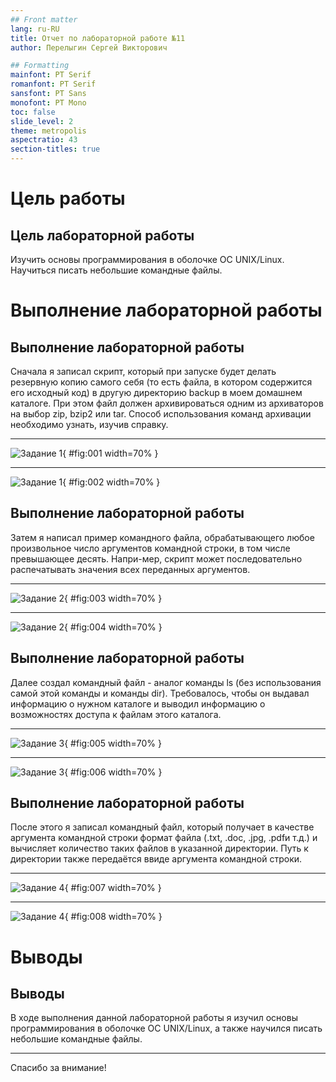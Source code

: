 ```yaml
---
## Front matter
lang: ru-RU
title: Отчет по лабораторной работе №11
author: Перелыгин Сергей Викторович

## Formatting
mainfont: PT Serif
romanfont: PT Serif
sansfont: PT Sans
monofont: PT Mono
toc: false
slide_level: 2
theme: metropolis
aspectratio: 43
section-titles: true
---
```


# Цель работы

## Цель лабораторной работы

Изучить  основы  программирования  в  оболочке  ОС UNIX/Linux. Научиться писать небольшие командные файлы.

# Выполнение лабораторной работы

## Выполнение лабораторной работы

Сначала я записал скрипт, который при запуске будет делать резервную копию самого себя (то есть файла, в котором содержится его исходный код) в другую директорию backup в моем домашнем каталоге. При этом файл должен архивироваться одним из архиваторов на выбор zip, bzip2 или tar. Способ использования команд архивации необходимо узнать, изучив справку.

---

![Задание 1](images/6.png){ #fig:001 width=70% }

---

![Задание 1](images/9.png){ #fig:002 width=70% }


## Выполнение лабораторной работы

Затем я написал пример командного файла, обрабатывающего любое произвольное число аргументов командной строки, в том числе превышающее десять. Напри-мер, скрипт может последовательно распечатывать значения всех переданных аргументов.

---

![Задание 2](images/11.png){ #fig:003 width=70% }

---

![Задание 2](images/12.png){ #fig:004 width=70% }


## Выполнение лабораторной работы

Далее создал командный файл - аналог команды ls (без использования самой этой команды и команды dir). Требовалось, чтобы он выдавал информацию о нужном каталоге и выводил информацию о возможностях доступа к файлам этого каталога.

---

![Задание 3](images/14.png){ #fig:005 width=70% }

---

![Задание 3](images/15.png){ #fig:006 width=70% }

## Выполнение лабораторной работы

После этого я записал командный файл, который получает в качестве аргумента командной строки формат файла (.txt, .doc, .jpg, .pdfи т.д.) и вычисляет количество таких файлов в указанной директории. Путь к директории также передаётся ввиде аргумента командной строки.

---

![Задание 4](images/17.png){ #fig:007 width=70% }

---

![Задание 4](images/18.png){ #fig:008 width=70% }

# Выводы

## Выводы

В ходе выполнения данной лабораторной работы я изучил основы программирования  в  оболочке  ОС UNIX/Linux, а также научился писать небольшие командные файлы.

---
Спасибо за внимание!
